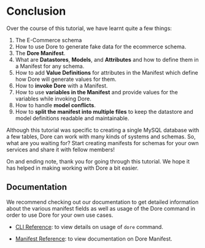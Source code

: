 # Conclusion

Over the course of this tutorial, we have learnt quite a few things:

1. The E-Commerce schema
2. How to use Dore to generate fake data for the ecommerce schema.
3. The **Dore Manifest**.
4. What are **Datastores**, **Models**, and **Attributes** and how to define them in a Manifest for any schema.
5. How to add **Value Definitions** for attributes in the Manifest which define how Dore will generate values for them.
6. How to **invoke Dore** with a Manifest.
7. How to use **variables in the Manifest** and provide values for the variables while invoking Dore.
8. How to handle **model conflicts**.
9. How to **split the manifest into multiple files** to keep the datastore and model definitions readable and 
   maintainable.

Although this tutorial was specific to creating a single MySQL database with a few tables, Dore can work with 
many kinds of systems and schemas. So, what are you waiting for? Start creating manifests for schemas for your own 
services and share it with fellow members!

On and ending note, thank you for going through this tutorial. We hope it has helped in making working with Dore a bit 
easier.

## Documentation

We recommend checking out our documentation to get detailed information about the various manifest fields as well as 
usage of the Dore command in order to use Dore for your own use cases.

* [CLI Reference](../cli/cli_reference.md): to view details on usage of `dore` command.

* [Manifest Reference](../manifest/manifest.md): to view documentation on Dore Manifest.


